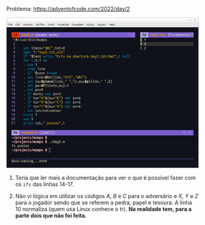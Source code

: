 Problema: https://adventofcode.com/2022/day/2

![](images/day2.png)

1. Teria que ler mais a documentação para ver o que é possível fazer com os  ```ifs``` das linhas 14-17. 

2. Não vi lógica em utilizar os códigos *A*, *B* e *C* para o adversário e *X*, *Y* e *Z* para o jogador sendo que se referem a pedra, papel e tesoura. A linha 10 normaliza (quem usa Linux conhece o tr). **Na realidade tem, para a parte dois que não foi feita.**
